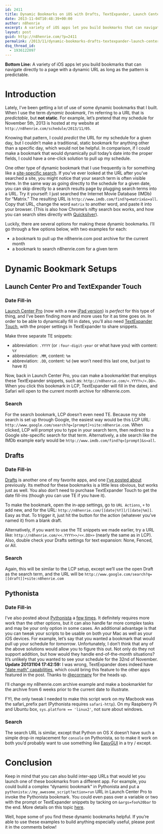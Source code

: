 ```yaml
---
id: 2411
title: Dynamic Bookmarks on iOS with Drafts, TextExpander, Launch Center Pro, and Pythonista
date: 2013-11-04T10:48:39+00:00
author: n8henrie
excerpt: A variety of iOS apps let you build bookmarks that can navigate directly to a page with a dynamic URL as long as the pattern is predictable.
layout: post
guid: http://n8henrie.com/?p=2411
permalink: /2013/11/dynamic-bookmarks-drafts-textexpander-launch-center-pro-pythonista/
dsq_thread_id:
  - 1936122097
---
```

**Bottom Line:** A variety of iOS apps let you build bookmarks that can navigate directly to a page with a dynamic URL as long as the pattern is predictable.<!--more-->

# Introduction

Lately, I&#8217;ve been getting a lot of use of some dynamic bookmarks that I built. When I use the term _dynamic bookmark_, I&#8217;m referring to a URL that is _predictable_, but **not static**. For example, let&#8217;s pretend that my schedule for November 5th, 2013 is hosted at my website at `http://n8henrie.com/schedule/2013/11/05`. 

Knowing that pattern, I could _predict_ the URL for my schedule for a given day, but I couldn&#8217;t make a traditional, static bookmark for anything other than a specific day, which would not be helpful. In comparison, if I could make a bookmark that would dynamically pull today&#8217;s date into the proper fields, I could have a one-click solution to pull up my schedule.

One other type of dynamic bookmark that I use frequently is for something like a <a target="_blank" href="http://www.google.com/insidesearch/tipstricks/all.html">site-specific search</a>. If you&#8217;ve ever looked at the URL after you&#8217;ve searched a site, you might notice that your search term is often visible there. In the same way as going directly to the schedule for a given date, you can skip directly to a search results page by plugging search terms into a URL. Try it yourself: I just searched the Internet Movie Database (IMDb) for &#8220;Matrix.&#8221; The resulting URL is `http://www.imdb.com/find?q=matrix&s=all`. Copy that URL, change the word `matrix` to another word, and paste it into your browser. (This is also how Chrome&#8217;s nifty search box works, and how you can search sites directly with <a target="_blank" href="http://qsapp.com/" title="Quicksilver — Mac OS X at your Fingertips">Quicksilver</a>).

Luckily, there are several options for making these dynamic bookmarks. I&#8217;ll go through a few options below, with two examples for each:

  * a bookmark to pull up the n8henrie.com post archive for the current month
  * a bookmark to search n8henrie.com for a given term

# Dynamic Bookmark Setups

## Launch Center Pro and TextExpander Touch

### Date Fill-in

<a target="_blank" href="https://itunes.apple.com/us/app/launch-center-pro/id532016360?mt=8&#038;at=10l5H6">Launch Center Pro</a> (now with a new <a href="https://itunes.apple.com/us/app/launch-center-pro-for-ipad/id799664902?mt=8&#038;at=10l5H6" target="_blank">iPad version</a>) is _perfect_ for this type of thing, and I&#8217;ve been finding more and more uses for it as time goes on. In order to be able to dynamically fill in dates, you&#8217;ll also need <a target="_blank" href="https://itunes.apple.com/us/app/textexpander/id326180690?mt=8&#038;at=10l5H6">TextExpander Touch</a>, with the proper settings in TextExpander to share snippets. 

Make three separate TE snippets:

  * abbreviation: `.YYYY` (or `:four-digit-year` or what have you) with content: `%Y`
  * abbreviation: `.MM`, content: `%m`
  * abbreviation: `.DD`, content: `%d` (we won&#8217;t need this last one, but just to have it)

Now, back in Launch Center Pro, you can make a bookmarklet that employs these TextExpander snippets, such as: `http://n8henrie.com/<.YYYY>/<.DD>`. When you click this bookmark in LCP, TextExpander will fill in the dates, and Safari will open to the current month archive for n8henrie.com.

### Search

For the search bookmark, LCP doesn&#8217;t even need TE. Because my site search is set up through Google, the easiest way would be this LCP URL: `http://www.google.com/search?q=[prompt]+site:n8henrie.com`. When clicked, LCP will prompt you to type in your search term, then redirect to a Google site-specific search for that term. Alternatively, a site search like the IMDb example early would be `http://www.imdb.com/find?q=[prompt]&s=all`.

## Drafts

### Date Fill-in

<a target="_blank" href="https://itunes.apple.com/us/app/drafts/id502385074?mt=8&at=10l5H6" title="Drafts - Agile Tortoise">Drafts</a> is another one of my favorite apps, and one [I&#8217;ve posted about](http://n8henrie.com/tag/drafts/) previously. Its method for these bookmarks is a little less obvious, but works just as well. You also don&#8217;t need to purchase TextExpander Touch to get the date fill-ins (though you can use TE if you have it).

To make the bookmark, open the in-app settings, go to `URL Actions`, `+` to add new, and for the URL: `http://n8henrie.com/[[date|%Y]]/[[date|%m]]`. Easy as that. To trigger it, just hit the button for the action (whatever you&#8217;ve named it) from a blank draft.

Alternatively, if you want to use the TE snippets we made earlier, try a URL like: `http://n8henrie.com/<<.YYYY>>/<<.DD>>` (nearly the same as in LCP). Also, double check your Drafts settings for text expansion: None, Fenced, or All.

### Search

Again, this will be similar to the LCP setup, except we&#8217;ll use the open Draft as the search term, and the URL will be `http://www.google.com/search?q=[[draft]]+site:n8henrie.com`

## Pythonista

### Date Fill-in

I&#8217;ve also posted about <a target="_blank" href="https://itunes.apple.com/us/app/pythonista/id528579881?mt=8&uo=4&at=10l5H6" title="Pythonista">Pythonista</a> a [few times](http://n8henrie.com/tag/pythonista). It definitely requires more work than the other options, but it can also handle far more complex tasks and may be your only option in some cases. An additional advantage is that you can tweak your scripts to be usable on both your Mac as well as your iOS devices. For example, let&#8217;s say that you wanted a bookmark that would pull up your schedule for _tomorrow_. Unfortunately, I don&#8217;t think that any of the above solutions would allow you to figure this out. Not only do they not support addition, but how would they handle end-of-the-month situations? It&#8217;s unlikely that you wanted to see your schedule for the 32nd of November. **Update 20131104 17:42:59:** I was wrong, TextExpander does indeed have <a href="http://smilesoftware.com/blog/entry/textexpander-date-and-time-math" target="_blank">&#8220;date math&#8221; capabilities</a>, which could bring this feature to the other apps featured in the post. Thanks to <a href="https://twitter.com/ecormany" target="_blank">@ecormany</a> for the heads up.

I&#8217;ll change my n8henrie.com archive example and make a bookmarklet for the archive from 6 weeks prior to the current date to illustrate.



FYI, the only tweak I needed to make this script work on my Macbook was the safari_prefix part (Pythonista requires `safari-http`). On my Raspberry Pi and Ubuntu box, `sys.platform == 'linux2'`, not sure about windows.

### Search

The search URL is similar, except that Python on OS X doesn&#8217;t have such a simple drop-in replacement for `console` on Pythonista, so to make it work on both you&#8217;d probably want to use something like <a target="_blank" href="http://easygui.sourceforge.net">EasyGUI</a> in a try / except.



# Conclusion

Keep in mind that you can also build inter-app URLs that would let you launch one of these bookmarks from a different app. For example, you could build a complex &#8220;dynamic bookmark&#8221; in Pythonista and put a `pythonista://my_awesome_script?action=run` URL in Launch Center Pro to invoke the Pythonista bookmark. You could even pass over a variable or two with the prompt or TextExpander snippets by tacking on `&args=foo%20bar` to the end. More details on this topic <a target="_blank" href="http://omz-software.com/pythonista/docs/ios/urlscheme.html">here</a>.

Well, hope some of you find these dynamic bookmarks helpful. If you&#8217;re able to use these examples to build anything especially useful, please post it in the comments below!